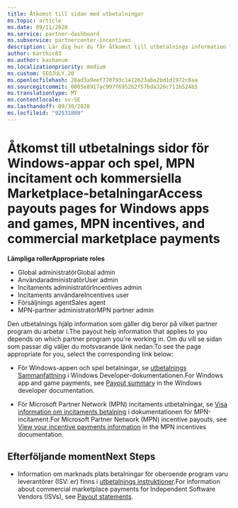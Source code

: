 ```yaml
---
title: Åtkomst till sidan med utbetalningar
ms.topic: article
ms.date: 09/11/2020
ms.service: partner-dashboard
ms.subservice: partnercenter-incentives
description: Lär dig hur du får åtkomst till utbetalnings information för dina Windows-appar och spel, MPN incitament och affärs marknads plats betalningar för oberoende program varu leverantörer.
author: Karthic83
ms.author: kashanum
ms.localizationpriority: medium
ms.custom: SEOJULY.20
ms.openlocfilehash: 28ad3a9eef770793c1412623aba2bd1d1972c8aa
ms.sourcegitcommit: 0005e8917ac997f6952b2f57bda326c711b524b5
ms.translationtype: MT
ms.contentlocale: sv-SE
ms.lasthandoff: 09/30/2020
ms.locfileid: "92531809"
---
```

# <a name="access-payouts-pages-for-windows-apps-and-games-mpn-incentives-and-commercial-marketplace-payments"></a><span data-ttu-id="f68e4-103">Åtkomst till utbetalnings sidor för Windows-appar och spel, MPN incitament och kommersiella Marketplace-betalningar</span><span class="sxs-lookup"><span data-stu-id="f68e4-103">Access payouts pages for Windows apps and games, MPN incentives, and commercial marketplace payments</span></span>

<span data-ttu-id="f68e4-104">**Lämpliga roller**</span><span class="sxs-lookup"><span data-stu-id="f68e4-104">**Appropriate roles**</span></span>

- <span data-ttu-id="f68e4-105">Global administratör</span><span class="sxs-lookup"><span data-stu-id="f68e4-105">Global admin</span></span>
- <span data-ttu-id="f68e4-106">Användaradministratör</span><span class="sxs-lookup"><span data-stu-id="f68e4-106">User admin</span></span>
- <span data-ttu-id="f68e4-107">Incitaments administratör</span><span class="sxs-lookup"><span data-stu-id="f68e4-107">Incentives admin</span></span>
- <span data-ttu-id="f68e4-108">Incitaments användare</span><span class="sxs-lookup"><span data-stu-id="f68e4-108">Incentives user</span></span>
- <span data-ttu-id="f68e4-109">Försäljnings agent</span><span class="sxs-lookup"><span data-stu-id="f68e4-109">Sales agent</span></span>
- <span data-ttu-id="f68e4-110">MPN-partner administratör</span><span class="sxs-lookup"><span data-stu-id="f68e4-110">MPN partner admin</span></span>

<span data-ttu-id="f68e4-111">Den utbetalnings hjälp information som gäller dig beror på vilket partner program du arbetar i.</span><span class="sxs-lookup"><span data-stu-id="f68e4-111">The payout help information that applies to you depends on which partner program you're working in.</span></span> <span data-ttu-id="f68e4-112">Om du vill se sidan som passar dig väljer du motsvarande länk nedan:</span><span class="sxs-lookup"><span data-stu-id="f68e4-112">To see the page appropriate for you, select the corresponding link below:</span></span>

- <span data-ttu-id="f68e4-113">För Windows-appen och spel betalningar, se [utbetalnings Sammanfattning](/windows/uwp/publish/payout-summary) i Windows Developer-dokumentationen.</span><span class="sxs-lookup"><span data-stu-id="f68e4-113">For Windows app and game payments, see [Payout summary](/windows/uwp/publish/payout-summary) in the Windows developer documentation.</span></span>

- <span data-ttu-id="f68e4-114">För Microsoft Partner Network (MPN) incitaments utbetalningar, se [Visa information om incitaments betalning](understand-incentive-payouts.md) i dokumentationen för MPN-incitament.</span><span class="sxs-lookup"><span data-stu-id="f68e4-114">For Microsoft Partner Network (MPN) incentive payouts, see [View your incentive payments information](understand-incentive-payouts.md) in the MPN incentives documentation.</span></span>

## <a name="next-steps"></a><span data-ttu-id="f68e4-115">Efterföljande moment</span><span class="sxs-lookup"><span data-stu-id="f68e4-115">Next Steps</span></span>

- <span data-ttu-id="f68e4-116">Information om marknads plats betalningar för oberoende program varu leverantörer (ISV: er) finns i [utbetalnings instruktioner](payout-statement.md).</span><span class="sxs-lookup"><span data-stu-id="f68e4-116">For information about commercial marketplace payments for Independent Software Vendors (ISVs), see [Payout statements](payout-statement.md).</span></span>
